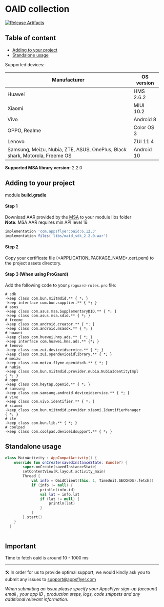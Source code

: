 
# OAID collection

[![Release Artifacts](https://img.shields.io/nexus/r/com.appsflyer/oaid.svg?server=https%3A%2F%2Foss.sonatype.org)](https://oss.sonatype.org/content/repositories/releases/com/appsflyer/oaid/)

## Table of content
- [Adding to your project](#adding-to-your-project)
- [Standalone usage](#standalone-usage)

Supported devices:

Manufacturer    |   OS version
---             |   ---  
Huawei          |   HMS 2.6.2
Xiaomi          |   MIUI 10.2
Vivo            |   Android 8
OPPO, Realme    |   Color OS 3
Lenovo          |   ZUI 11.4
Samsung, Meizu, Nubia, ZTE, ASUS, OnePlus, Black shark, Motorola, Freeme OS  |   Android 10

**Supported MSA library version:** 2.2.0

## Adding to your project
module **build.gradle**
#### Step 1
Download AAR provided by the [MSA](http://www.msa-alliance.cn/col.jsp?id=120) to your module libs folder  
**Note:** MSA AAR requires min API level 16
```groovy  
implementation 'com.appsflyer:oaid:6.12.3'  
implementation files('libs/oaid_sdk_2.2.0.aar')  
```  

#### Step 2
Copy your certificate file (<APPLICATION_PACKAGE_NAME>.cert.pem) to the project assets directory.

#### Step 3 (When using ProGaurd)
Add the following code to your `proguard-rules.pro` file:
```
# sdk
-keep class com.bun.miitmdid.** { *; }
-keep interface com.bun.supplier.** { *; }
# asus
-keep class com.asus.msa.SupplementaryDID.** { *; }
-keep class com.asus.msa.sdid.** { *; }
# freeme
-keep class com.android.creator.** { *; }
-keep class com.android.msasdk.** { *; }
# huawei
-keep class com.huawei.hms.ads.** { *; }
-keep interface com.huawei.hms.ads.** {*; }
# lenovo
-keep class com.zui.deviceidservice.** { *; }
-keep class com.zui.opendeviceidlibrary.** { *; }
# meizu
-keep class com.meizu.flyme.openidsdk.** { *; }
# nubia
-keep class com.bun.miitmdid.provider.nubia.NubiaIdentityImpl
{ *; }
# oppo
-keep class com.heytap.openid.** { *; }
# samsung
-keep class com.samsung.android.deviceidservice.** { *; }
# vivo
-keep class com.vivo.identifier.** { *; }
# xiaomi
-keep class com.bun.miitmdid.provider.xiaomi.IdentifierManager
{ *; }
# zte
-keep class com.bun.lib.** { *; }
# coolpad
-keep class com.coolpad.deviceidsupport.** { *; }
```

## Standalone usage
```kotlin  
class MainActivity : AppCompatActivity() {  
    override fun onCreate(savedInstanceState: Bundle?) {
        super.onCreate(savedInstanceState)
        setContentView(R.layout.activity_main)
        Thread {
            val info = OaidClient(this, 1, TimeUnit.SECONDS).fetch()
            if (info != null) {
                println(info.id)
                val lat = info.lat
                if (lat != null) {
                    println(lat)
                }
            }
        }.start()
    }
  }
    
 ```

## Important
Time to fetch oaid is around 10 - 1000 ms
  
---  
🛠 In order for us to provide optimal support, we would kindly ask you to submit any issues to support@appsflyer.com

*When submitting an issue please specify your AppsFlyer sign-up (account) email , your app ID , production steps, logs, code snippets and any additional relevant information.*
